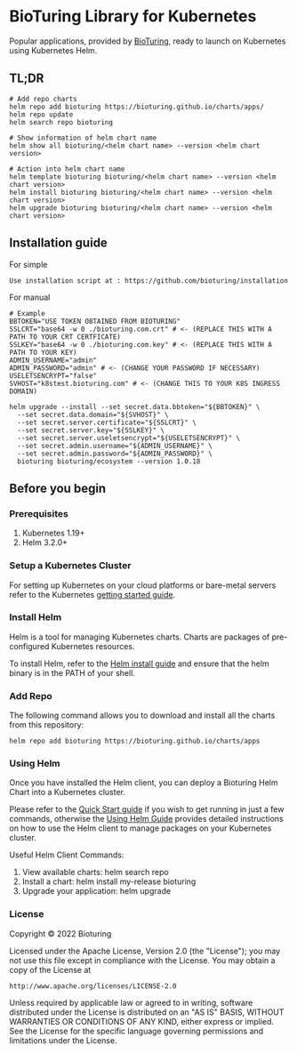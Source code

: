 # BioTuring Library for Kubernetes

Popular applications, provided by [BioTuring](https://bioturing.com), ready to launch on Kubernetes using Kubernetes Helm.

## TL;DR

```shell
# Add repo charts
helm repo add bioturing https://bioturing.github.io/charts/apps/
helm repo update
helm search repo bioturing

# Show information of helm chart name
helm show all bioturing/<helm chart name> --version <helm chart version>

# Action into helm chart name
helm template bioturing bioturing/<helm chart name> --version <helm chart version>
helm install bioturing bioturing/<helm chart name> --version <helm chart version>
helm upgrade bioturing bioturing/<helm chart name> --version <helm chart version>
```

## Installation guide

For simple

```
Use installation script at : https://github.com/bioturing/installation
```

For manual

```
# Example
BBTOKEN="USE TOKEN OBTAINED FROM BIOTURING"
SSLCRT="base64 -w 0 ./bioturing.com.crt" # <- (REPLACE THIS WITH A PATH TO YOUR CRT CERTFICATE)
SSLKEY="base64 -w 0 ./bioturing.com.key" # <- (REPLACE THIS WITH A PATH TO YOUR KEY)
ADMIN_USERNAME="admin"
ADMIN_PASSWORD="admin" # <- (CHANGE YOUR PASSWORD IF NECESSARY)
USELETSENCRYPT="false"
SVHOST="k8stest.bioturing.com" # <- (CHANGE THIS TO YOUR K8S INGRESS DOMAIN)

helm upgrade --install --set secret.data.bbtoken="${BBTOKEN}" \
  --set secret.data.domain="${SVHOST}" \
  --set secret.server.certificate="${SSLCRT}" \
  --set secret.server.key="${SSLKEY}" \
  --set secret.server.useletsencrypt="${USELETSENCRYPT}" \
  --set secret.admin.username="${ADMIN_USERNAME}" \
  --set secret.admin.password="${ADMIN_PASSWORD}" \
  bioturing bioturing/ecosystem --version 1.0.18
```

## Before you begin

### Prerequisites

1. Kubernetes 1.19+
2. Helm 3.2.0+

### Setup a Kubernetes Cluster

For setting up Kubernetes on your cloud platforms or bare-metal servers refer to the Kubernetes [getting started guide](https://kubernetes.io/docs/setup/).

### Install Helm

Helm is a tool for managing Kubernetes charts. Charts are packages of pre-configured Kubernetes resources.

To install Helm, refer to the [Helm install guide](https://github.com/helm/helm#install) and ensure that the helm binary is in the PATH of your shell.

### Add Repo

The following command allows you to download and install all the charts from this repository:

```
helm repo add bioturing https://bioturing.github.io/charts/apps
```

### Using Helm

Once you have installed the Helm client, you can deploy a Bioturing Helm Chart into a Kubernetes cluster.

Please refer to the [Quick Start guide](https://helm.sh/docs/intro/quickstart/) if you wish to get running in just a few commands, otherwise the [Using Helm Guide](https://helm.sh/docs/intro/using_helm/) provides detailed instructions on how to use the Helm client to manage packages on your Kubernetes cluster.

Useful Helm Client Commands:

1. View available charts: helm search repo
2. Install a chart: helm install my-release bioturing<package-name>
3. Upgrade your application: helm upgrade

### License

Copyright © 2022 Bioturing

Licensed under the Apache License, Version 2.0 (the "License"); you may not use this file except in compliance with the License. You may obtain a copy of the License at

```
http://www.apache.org/licenses/LICENSE-2.0
```

Unless required by applicable law or agreed to in writing, software distributed under the License is distributed on an "AS IS" BASIS, WITHOUT WARRANTIES OR CONDITIONS OF ANY KIND, either express or implied. See the License for the specific language governing permissions and limitations under the License.